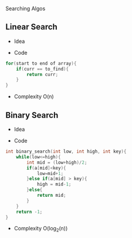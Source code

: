  Searching Algos

## Linear Search

* Idea

* Code
```c++
for(start to end of array){
	if(curr == to_find){
		return curr;
	}
}
```

* Complexity
O(n)

## Binary Search

* Idea

* Code
```c++
int binary_search(int low, int high, int key){
	while(low<=high){
		int mid = (low+high)/2;
		if(a[mid]<key){
			low=mid+1;
		}else if(a[mid] > key){
			high = mid-1;
		}else{
			return mid;
		}
	}
	return -1;
}
```

* Complexity
O(log<sub>2</sub>(n))